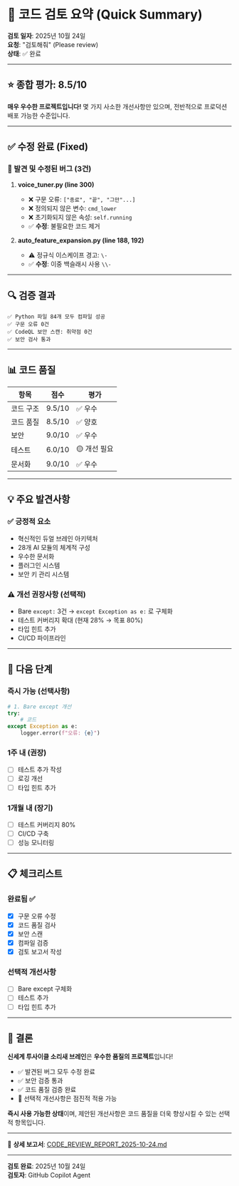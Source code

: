 # 🚀 코드 검토 요약 (Quick Summary)

**검토 일자**: 2025년 10월 24일  
**요청**: "검토해줘" (Please review)  
**상태**: ✅ 완료

---

## ⭐ 종합 평가: 8.5/10

**매우 우수한 프로젝트입니다!** 몇 가지 사소한 개선사항만 있으며, 전반적으로 프로덕션 배포 가능한 수준입니다.

---

## ✅ 수정 완료 (Fixed)

### 🐛 발견 및 수정된 버그 (3건)

1. **voice_tuner.py (line 300)**
   - ❌ 구문 오류: `["종료", "끝", "그만"...]`
   - ❌ 정의되지 않은 변수: `cmd_lower`
   - ❌ 초기화되지 않은 속성: `self.running`
   - ✅ **수정**: 불필요한 코드 제거

2. **auto_feature_expansion.py (line 188, 192)**
   - ⚠️ 정규식 이스케이프 경고: `\-`
   - ✅ **수정**: 이중 백슬래시 사용 `\\-`

---

## 🔍 검증 결과

```
✅ Python 파일 84개 모두 컴파일 성공
✅ 구문 오류 0건
✅ CodeQL 보안 스캔: 취약점 0건
✅ 보안 검사 통과
```

---

## 📊 코드 품질

| 항목 | 점수 | 평가 |
|------|------|------|
| 코드 구조 | 9.5/10 | ✅ 우수 |
| 코드 품질 | 8.5/10 | ✅ 양호 |
| 보안 | 9.0/10 | ✅ 우수 |
| 테스트 | 6.0/10 | 🟡 개선 필요 |
| 문서화 | 9.0/10 | ✅ 우수 |

---

## 💡 주요 발견사항

### ✅ 긍정적 요소
- 혁신적인 듀얼 브레인 아키텍처
- 28개 AI 모듈의 체계적 구성
- 우수한 문서화
- 플러그인 시스템
- 보안 키 관리 시스템

### ⚠️ 개선 권장사항 (선택적)
- Bare `except:` 3건 → `except Exception as e:` 로 구체화
- 테스트 커버리지 확대 (현재 28% → 목표 80%)
- 타입 힌트 추가
- CI/CD 파이프라인

---

## 🎯 다음 단계

### 즉시 가능 (선택사항)
```python
# 1. Bare except 개선
try:
    # 코드
except Exception as e:
    logger.error(f"오류: {e}")
```

### 1주 내 (권장)
- [ ] 테스트 추가 작성
- [ ] 로깅 개선
- [ ] 타입 힌트 추가

### 1개월 내 (장기)
- [ ] 테스트 커버리지 80%
- [ ] CI/CD 구축
- [ ] 성능 모니터링

---

## 📋 체크리스트

### 완료됨 ✅
- [x] 구문 오류 수정
- [x] 코드 품질 검사
- [x] 보안 스캔
- [x] 컴파일 검증
- [x] 검토 보고서 작성

### 선택적 개선사항
- [ ] Bare except 구체화
- [ ] 테스트 추가
- [ ] 타입 힌트 추가

---

## 🎉 결론

**신세계 투사이클 소리새 브레인**은 **우수한 품질의 프로젝트**입니다!

- ✅ 발견된 버그 모두 수정 완료
- ✅ 보안 검증 통과
- ✅ 코드 품질 검증 완료
- 🎯 선택적 개선사항은 점진적 적용 가능

**즉시 사용 가능한 상태**이며, 제안된 개선사항은 코드 품질을 더욱 향상시킬 수 있는 선택적 항목입니다.

---

📄 **상세 보고서**: [CODE_REVIEW_REPORT_2025-10-24.md](CODE_REVIEW_REPORT_2025-10-24.md)

---

**검토 완료**: 2025년 10월 24일  
**검토자**: GitHub Copilot Agent
